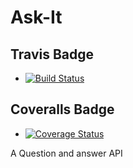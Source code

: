 # Ask-It

## Travis Badge
 - [![Build Status](https://travis-ci.org/Darius-Ndubi/Ask-It.svg?branch=ft-user-signin-%23159995984)](https://travis-ci.org/Darius-Ndubi/Ask-It)

 ## Coveralls Badge
 - [![Coverage Status](https://coveralls.io/repos/github/Darius-Ndubi/Ask-It/badge.svg?branch=ft-user-signin-%23159995984)](https://coveralls.io/github/Darius-Ndubi/Ask-It?branch=ft-user-signin-%23159995984)

A Question and answer API

